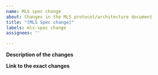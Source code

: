 ```yaml
---
name: MLS spec change
about: Changes in the MLS protocol/architecture document
title: "[MLS Spec change]"
labels: mls-spec change
assignees: ''

---
```


<!-- The issue tracker is ONLY used for reporting bugs, feature requests, and spec changes. For support or discussions please use https://github.com/openmls/openmls/discussions or https://openmls.zulipchat.com/. -->

**Description of the changes**
<!-- Explain what the changes are about. -->

**Link to the exact changes**
<!-- Please provide a link to the PR on [https://github.com/mlswg] -->
